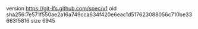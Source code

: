 version https://git-lfs.github.com/spec/v1
oid sha256:7e571f550ae2a16a749cca634f420e6eac1d517623088056c710be33663f5816
size 6945
